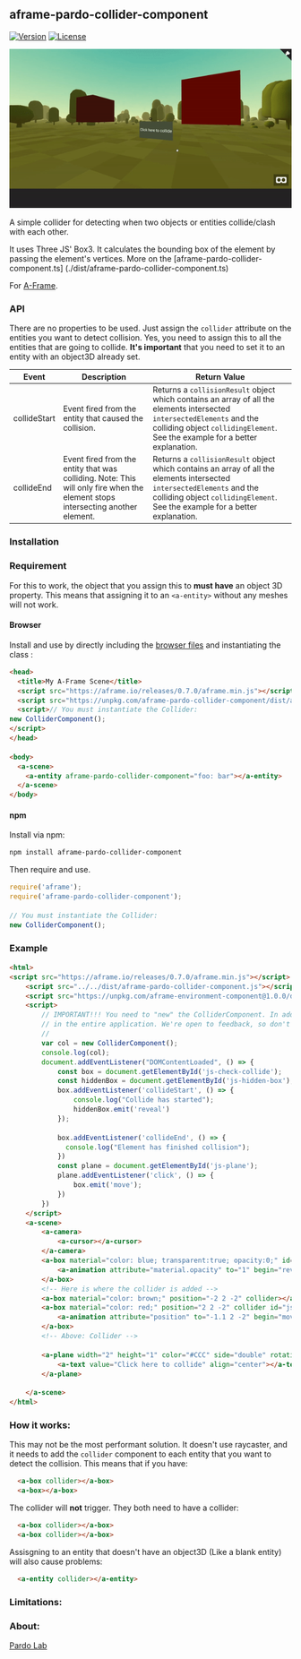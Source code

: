 ## aframe-pardo-collider-component

[![Version](http://img.shields.io/npm/v/aframe-pardo-collider-component.svg?style=flat-square)](https://npmjs.org/package/aframe-pardo-collider-component)
[![License](http://img.shields.io/npm/l/aframe-pardo-collider-component.svg?style=flat-square)](https://npmjs.org/package/aframe-pardo-collider-component)

<img src="./images/animation.gif" />

A simple collider for detecting when two objects or entities collide/clash with each other.

It uses Three JS' Box3. It calculates the bounding box of the element by passing the element's vertices. More on the [aframe-pardo-collider-component.ts] (./dist/aframe-pardo-collider-component.ts)

For [A-Frame](https://aframe.io).

### API
There are no properties to be used. Just assign the `collider` attribute on the entities you want to detect collision. Yes, you need to assign this to all the entities that are going to collide. **It's important** that you need to set it to an entity with an object3D already set. 

| Event | Description | Return Value |
| -------- | ----------- | ------------- |
|    collideStart     | Event fired from the entity that caused the collision.             |   Returns a `collisionResult` object which contains an array of all the elements intersected `intersectedElements` and the colliding object `collidingElement`. See the example for a better explanation.         |
|    collideEnd     | Event fired from the entity that was colliding. Note: This will only fire when the element stops intersecting another element.             |   Returns a `collisionResult` object which contains an array of all the elements intersected `intersectedElements` and the colliding object `collidingElement`. See the example for a better explanation.         |

### Installation


### Requirement
For this to work, the object that you assign this to **must have** an object 3D property. This means that  assigning it to an `<a-entity>` without any meshes will not work.


#### Browser

Install and use by directly including the [browser files](dist) and instantiating the class :

```html
<head>
  <title>My A-Frame Scene</title>
  <script src="https://aframe.io/releases/0.7.0/aframe.min.js"></script>
  <script src="https://unpkg.com/aframe-pardo-collider-component/dist/aframe-pardo-collider-component.min.js"></script>
  <script>// You must instantiate the Collider:
new ColliderComponent();
</script>
</head>

<body>
  <a-scene>
    <a-entity aframe-pardo-collider-component="foo: bar"></a-entity>
  </a-scene>
</body>
```

#### npm

Install via npm:

```bash
npm install aframe-pardo-collider-component
```

Then require and use.

```js
require('aframe');
require('aframe-pardo-collider-component');

// You must instantiate the Collider:
new ColliderComponent();

```


### Example
```html
<html>
<script src="https://aframe.io/releases/0.7.0/aframe.min.js"></script>
    <script src="../../dist/aframe-pardo-collider-component.js"></script>
    <script src="https://unpkg.com/aframe-environment-component@1.0.0/dist/aframe-environment-component.min.js"></script>
    <script>
        // IMPORTANT!!! You need to "new" the ColliderComponent. In addition, you must only call this once
        // in the entire application. We're open to feedback, so don't think it twice and give us a shot!
        // 
        var col = new ColliderComponent();
        console.log(col);
        document.addEventListener("DOMContentLoaded", () => {
            const box = document.getElementById('js-check-collide');
            const hiddenBox = document.getElementById('js-hidden-box');
            box.addEventListener('collideStart', () => {
                console.log("Collide has started");
                hiddenBox.emit('reveal')
            });

            box.addEventListener('collideEnd', () => {
              console.log("Element has finished collision");
            })
            const plane = document.getElementById('js-plane');
            plane.addEventListener('click', () => {
                box.emit('move');
            })
        })
    </script>
    <a-scene>
        <a-camera>
            <a-cursor></a-cursor>
        </a-camera>
        <a-box material="color: blue; transparent:true; opacity:0;" id="js-hidden-box" position="0 3 -2">
            <a-animation attribute="material.opacity" to="1" begin="reveal"></a-animation>
        </a-box>
        <!-- Here is where the collider is added -->
        <a-box material="color: brown;" position="-2 2 -2" collider></a-box>
        <a-box material="color: red;" position="2 2 -2" collider id="js-check-collide">
            <a-animation attribute="position" to="-1.1 2 -2" begin="move"></a-animation>
        </a-box>
        <!-- Above: Collider -->

        <a-plane width="2" height="1" color="#CCC" side="double" rotation="0 0 0" position="0 1 -4" id="js-plane">
            <a-text value="Click here to collide" align="center"></a-text>
        </a-plane>

    </a-scene>
</html>
```

### How it works: 
This may not be the most performant solution. It doesn't use raycaster, and it needs to add the `collider` component to each entity that you want to detect the collision. This means that if you have:
``` html
  <a-box collider></a-box>
  <a-box></a-box>
```

The collider will **not** trigger. They both need to have a collider:

``` html
  <a-box collider></a-box>
  <a-box collider></a-box>
```
Assisgning to an entity that doesn't have an object3D (Like a blank entity) will also cause problems:
``` html
  <a-entity collider></a-entity>
```

### Limitations: 

### About:
<a href="https://pardolab.com">Pardo Lab</a> 